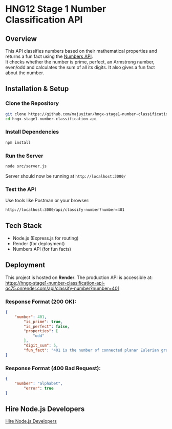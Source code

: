 # **HNG12 Stage 1 Number Classification API**

## Overview

This API classifies numbers based on their mathematical properties and returns a fun fact using the [Numbers API](http://numbersapi.com/).  
It checks whether the number is prime, perfect, an Armstrong number, even/odd and calculates the sum of all its digits. It also gives a fun fact about the number.

##  **Installation & Setup**  

### **Clone the Repository**  
```sh
git clone https://github.com/majuyitan/hngx-stage1-number-classification-api.git  
cd hngx-stage1-number-classification-api  
```

### **Install Dependencies**  
```sh
npm install
```

### **Run the Server**  
```sh
node src/server.js
```

Server should now be running at `http://localhost:3000/`

### **Test the API**
Use tools like Postman or your browser:

```sh
http://localhost:3000/api/classify-number?number=401
```

## Tech Stack
- Node.js (Express.js for routing)
- Render (for deployment)
- Numbers API (for fun facts)

## **Deployment**  
This project is hosted on **Render**. The production API is accessible at:  
https://hngx-stage1-number-classification-api-qc75.onrender.com/api/classify-number?number=401

### Response Format (200 OK):
```json
{
    "number": 401,
        "is_prime": true,
        "is_perfect": false,
        "properties": [
            "odd"
        ],
        "digit_sum": 5,
        "fun_fact": "401 is the number of connected planar Eulerian graphs with 9 vertices."
}
```

### Response Format (400 Bad Request):
```json
{
    "number": "alphabet",
        "error": true
}
```

## Hire Node.js Developers
[Hire Node.js Developers](https://hng.tech/hire/nodejs-developers)
